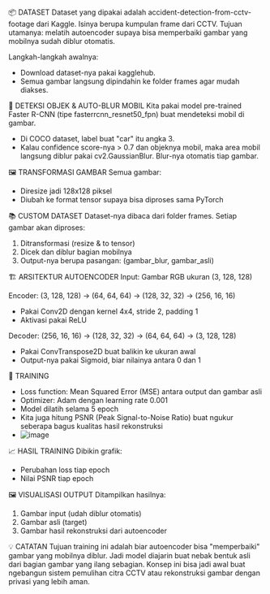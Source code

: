 📦 DATASET
Dataset yang dipakai adalah accident-detection-from-cctv-footage dari Kaggle. Isinya berupa kumpulan frame dari CCTV. Tujuan utamanya: melatih autoencoder supaya bisa memperbaiki gambar yang mobilnya sudah diblur otomatis.

Langkah-langkah awalnya:
- Download dataset-nya pakai kagglehub.
- Semua gambar langsung dipindahin ke folder frames agar mudah diakses.

🧠 DETEKSI OBJEK & AUTO-BLUR MOBIL
Kita pakai model pre-trained Faster R-CNN (tipe fasterrcnn_resnet50_fpn) buat mendeteksi mobil di gambar.
- Di COCO dataset, label buat "car" itu angka 3.
- Kalau confidence score-nya > 0.7 dan objeknya mobil, maka area mobil langsung diblur pakai cv2.GaussianBlur. Blur-nya otomatis tiap gambar.

🖼️ TRANSFORMASI GAMBAR
Semua gambar:
- Diresize jadi 128x128 piksel
- Diubah ke format tensor supaya bisa diproses sama PyTorch

📚 CUSTOM DATASET
Dataset-nya dibaca dari folder frames.
Setiap gambar akan diproses:
1. Ditransformasi (resize & to tensor)
2. Dicek dan diblur bagian mobilnya
3. Output-nya berupa pasangan: (gambar_blur, gambar_asli)

🏗️ ARSITEKTUR AUTOENCODER
Input: Gambar RGB ukuran (3, 128, 128)

Encoder:
(3, 128, 128) → (64, 64, 64) → (128, 32, 32) → (256, 16, 16)
- Pakai Conv2D dengan kernel 4x4, stride 2, padding 1
- Aktivasi pakai ReLU

Decoder:
(256, 16, 16) → (128, 32, 32) → (64, 64, 64) → (3, 128, 128)
- Pakai ConvTranspose2D buat balikin ke ukuran awal
- Output-nya pakai Sigmoid, biar nilainya antara 0 dan 1

🧪 TRAINING
- Loss function: Mean Squared Error (MSE) antara output dan gambar asli
- Optimizer: Adam dengan learning rate 0.001
- Model dilatih selama 5 epoch
- Kita juga hitung PSNR (Peak Signal-to-Noise Ratio) buat ngukur seberapa bagus kualitas hasil rekonstruksi
- ![image](https://github.com/user-attachments/assets/d042c0ae-7ab6-4e6d-848c-7ca6aad54d25)


📈 HASIL TRAINING
Dibikin grafik:
- Perubahan loss tiap epoch
- Nilai PSNR tiap epoch

🖼️ VISUALISASI OUTPUT
Ditampilkan hasilnya:
1. Gambar input (udah diblur otomatis)
2. Gambar asli (target)
3. Gambar hasil rekonstruksi dari autoencoder

💡 CATATAN
Tujuan training ini adalah biar autoencoder bisa "memperbaiki" gambar yang mobilnya diblur.
Jadi model diajarin buat nebak bentuk asli dari bagian gambar yang ilang sebagian.
Konsep ini bisa jadi awal buat ngebangun sistem pemulihan citra CCTV atau rekonstruksi gambar dengan privasi yang lebih aman.
